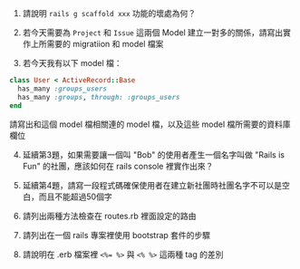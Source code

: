 1. 請說明 ```rails g scaffold xxx``` 功能的壞處為何？

2. 若今天需要為 ```Project``` 和 ```Issue``` 這兩個 Model 建立一對多的關係，請寫出實作上所需要的 migratiion 和 model 檔案 

3. 若今天我有以下 model 檔：

```ruby
class User < ActiveRecord::Base
  has_many :groups_users
  has_many :groups, through: :groups_users 
end
```

請寫出和這個 model 檔相關連的 model 檔，以及這些 model 檔所需要的資料庫欄位

4. 延續第3題，如果需要讓一個叫 "Bob" 的使用者產生一個名字叫做 "Rails is Fun" 的社團，應該如何在 rails console 裡實作出來？

5. 延續第4題，請寫一段程式碼確保使用者在建立新社團時社團名字不可以是空白，而且不能超過50個字

6. 請列出兩種方法檢查在 routes.rb 裡面設定的路由

7. 請列出在一個 rails 專案裡使用 bootstrap 套件的步驟

8. 請說明在 .erb 檔案裡 ```<%= %>``` 與 ```<% %>``` 這兩種 tag 的差別